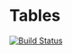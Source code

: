 # Tables

[![Build Status](https://travis-ci.org/nalimilan/Tables.jl.svg?branch=master)](https://travis-ci.org/nalimilan/Tables.jl)
